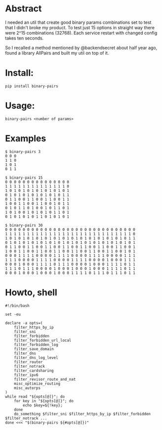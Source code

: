 # Abstract

I needed an util that create good binary params combinations set to test that I didn't broke my product. To test just 15 options in straight way there were 2^15 combinations (32768). Each service restart with changed config takes ten seconds.

So I recalled a method mentioned by @backendsecret about half year ago, found a library AllPairs and built my util on top of it.

# Install:
```
pip install binary-pairs
```

# Usage:
```
binary-pairs <number of params>
```

# Examples
```
$ binary-pairs 3
0 0 0
1 1 0
1 0 1
0 1 1

$ binary-pairs 15
0 0 0 0 0 0 0 0 0 0 0 0 0 0 0
1 1 1 1 1 1 1 1 1 1 1 1 1 1 0
1 0 1 0 1 0 1 0 1 0 1 0 1 0 1
0 1 0 1 0 1 0 1 0 1 0 1 0 1 1
0 1 1 0 0 1 1 0 0 1 1 0 0 1 1
1 0 0 1 1 0 0 1 1 0 0 1 0 1 1
0 1 0 1 1 0 1 0 0 1 0 1 1 0 1
1 0 1 0 0 1 0 1 0 1 0 1 1 0 1
0 1 0 1 0 1 0 1 1 0 1 0 1 0 1

$ binary-pairs 30
0 0 0 0 0 0 0 0 0 0 0 0 0 0 0 0 0 0 0 0 0 0 0 0 0 0 0 0 0 0
1 1 1 1 1 1 1 1 1 1 1 1 1 1 1 1 1 1 1 1 1 1 1 1 1 1 1 1 1 0
1 0 1 0 1 0 1 0 1 0 1 0 1 0 1 0 1 0 1 0 1 0 1 0 1 0 1 0 1 1
0 1 0 1 0 1 0 1 0 1 0 1 0 1 0 1 0 1 0 1 0 1 0 1 0 1 0 1 0 1
0 1 1 0 0 1 1 0 0 1 1 0 0 1 1 0 0 1 1 0 0 1 1 0 0 1 1 0 0 1
1 0 0 1 1 0 0 1 1 0 0 1 1 0 0 1 1 0 0 1 1 0 0 1 1 0 0 1 0 1
0 0 0 1 1 1 1 0 0 0 0 1 1 1 1 0 0 0 0 1 1 1 1 0 0 0 0 1 1 1
1 1 1 0 0 0 0 1 1 1 1 0 0 0 0 1 1 1 1 0 0 0 0 1 0 0 0 1 1 1
0 0 0 1 0 0 0 1 1 1 1 0 1 1 1 0 0 0 0 1 0 0 0 1 1 1 1 0 1 1
1 1 1 0 1 1 1 0 0 0 0 1 0 0 0 1 0 0 0 1 0 0 0 1 1 1 1 0 1 1
0 0 0 1 0 0 0 1 0 0 0 1 0 0 0 1 1 1 1 0 1 1 1 0 1 1 1 0 1 1
```

# Howto, shell
``` shell
#!/bin/bash

set -eu

declare -a opts=(
    filter_https_by_ip
    filter_sni
    filter_forbidden
    filter_forbidden_url_local
    filter_forbidden_log
    filter_save_domain
    filter_dns
    filter_dns_log_level
    filter_router
    filter_notrack
    filter_cardsharing
    filter_ipv6
    filter_revisor_route_and_nat
    misc_optimize_routing
    misc_autorps
)
while read "${opts[@]}"; do
    for key in "${opts[@]}"; do
        echo $key=${!key};
    done
    do_something $filter_sni $filter_https_by_ip $filter_forbidden $filter_notrack ...
done <<< "$(binary-pairs ${#opts[@]})"
```
